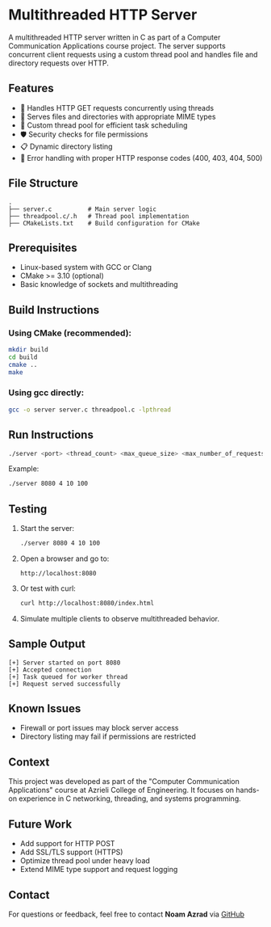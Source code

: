 # Multithreaded HTTP Server

A multithreaded HTTP server written in C as part of a Computer Communication Applications course project. The server supports concurrent client requests using a custom thread pool and handles file and directory requests over HTTP.

## Features

* 📡 Handles HTTP GET requests concurrently using threads
* 📂 Serves files and directories with appropriate MIME types
* 🧵 Custom thread pool for efficient task scheduling
* 🛡️ Security checks for file permissions
* 📋 Dynamic directory listing
* 🚫 Error handling with proper HTTP response codes (400, 403, 404, 500)

## File Structure

```
.
├── server.c          # Main server logic
├── threadpool.c/.h   # Thread pool implementation
├── CMakeLists.txt    # Build configuration for CMake
```

## Prerequisites

* Linux-based system with GCC or Clang
* CMake >= 3.10 (optional)
* Basic knowledge of sockets and multithreading

## Build Instructions

### Using CMake (recommended):

```bash
mkdir build
cd build
cmake ..
make
```

### Using gcc directly:

```bash
gcc -o server server.c threadpool.c -lpthread
```

## Run Instructions

```bash
./server <port> <thread_count> <max_queue_size> <max_number_of_requests>
```

Example:

```bash
./server 8080 4 10 100
```

## Testing

1. Start the server:

   ```bash
   ./server 8080 4 10 100
   ```
2. Open a browser and go to:

   ```
   http://localhost:8080
   ```
3. Or test with curl:

   ```bash
   curl http://localhost:8080/index.html
   ```
4. Simulate multiple clients to observe multithreaded behavior.

## Sample Output

```
[+] Server started on port 8080
[+] Accepted connection
[+] Task queued for worker thread
[+] Request served successfully
```

## Known Issues

* Firewall or port issues may block server access
* Directory listing may fail if permissions are restricted

## Context

This project was developed as part of the "Computer Communication Applications" course at Azrieli College of Engineering. It focuses on hands-on experience in C networking, threading, and systems programming.

## Future Work

* Add support for HTTP POST
* Add SSL/TLS support (HTTPS)
* Optimize thread pool under heavy load
* Extend MIME type support and request logging

## Contact

For questions or feedback, feel free to contact **Noam Azrad** via [GitHub](https://github.com/Noam070)

